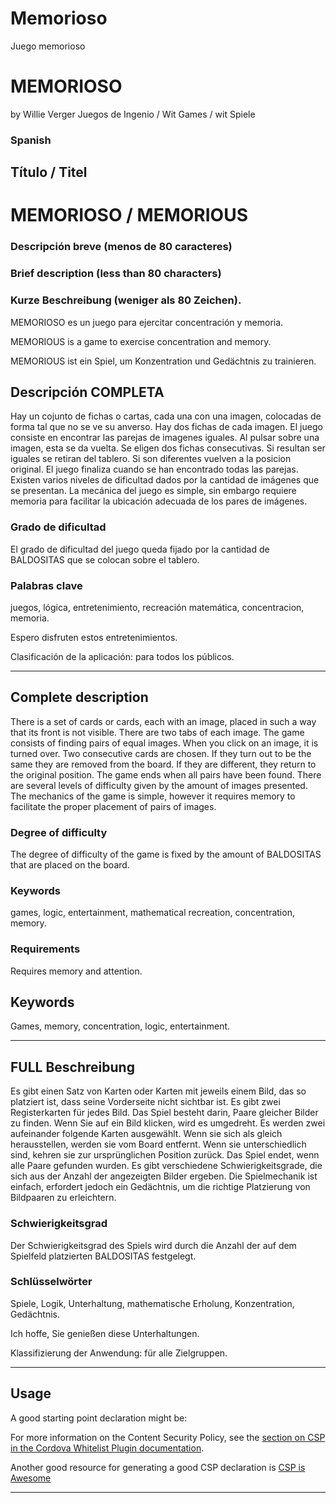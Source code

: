 # Memorioso
 Juego memorioso

# MEMORIOSO
by Willie Verger Juegos de Ingenio / Wit Games / wit Spiele


### Spanish

## Título / Titel
# MEMORIOSO / MEMORIOUS

### Descripción breve (menos de 80 caracteres)
### Brief description  (less than 80 characters)
### Kurze Beschreibung (weniger als 80 Zeichen).

MEMORIOSO es un juego para ejercitar concentración y memoria.

MEMORIOUS is a game to exercise concentration and memory.

MEMORIOUS ist ein Spiel, um Konzentration und Gedächtnis zu trainieren.


## Descripción COMPLETA
Hay un cojunto de fichas o cartas, cada una con una imagen, colocadas de forma tal que no se ve su anverso.
Hay dos fichas de cada imagen. El juego consiste en encontrar las parejas de imagenes iguales.
Al pulsar sobre una imagen, esta se da vuelta. Se eligen dos fichas consecutivas.
Si resultan ser iguales se retiran del tablero. Si son diferentes vuelven a la posicion original.
El juego finaliza cuando se han encontrado todas las parejas.
Existen varios niveles de dificultad dados por la cantidad de imágenes que se presentan.
La mecánica del juego es simple, sin embargo requiere memoria para facilitar la ubicación adecuada de los pares de imágenes.

### Grado de dificultad
El grado de dificultad del juego queda fijado por la cantidad de BALDOSITAS que se colocan sobre el tablero.

### Palabras clave
juegos, lógica, entretenimiento, recreación matemática, concentracion, memoria.

Espero disfruten estos entretenimientos.

Clasificación de la aplicación: para todos los públicos.

------------------------------------------------------------
## Complete description
There is a set of cards or cards, each with an image, placed in such a way that its front is not visible.
There are two tabs of each image. The game consists of finding pairs of equal images.
When you click on an image, it is turned over. Two consecutive cards are chosen.
If they turn out to be the same they are removed from the board. If they are different, they return to the original position.
The game ends when all pairs have been found.
There are several levels of difficulty given by the amount of images presented.
The mechanics of the game is simple, however it requires memory to facilitate the proper placement of pairs of images.

### Degree of difficulty
The degree of difficulty of the game is fixed by the amount of BALDOSITAS that are placed on the board.

### Keywords
games, logic, entertainment, mathematical recreation, concentration, memory.


### Requirements
Requires memory and attention.


## Keywords
Games, memory, concentration, logic, entertainment.

------------------------------------------------------------
## FULL Beschreibung
Es gibt einen Satz von Karten oder Karten mit jeweils einem Bild, das so platziert ist, dass seine Vorderseite nicht sichtbar ist.
Es gibt zwei Registerkarten für jedes Bild. Das Spiel besteht darin, Paare gleicher Bilder zu finden.
Wenn Sie auf ein Bild klicken, wird es umgedreht. Es werden zwei aufeinander folgende Karten ausgewählt.
Wenn sie sich als gleich herausstellen, werden sie vom Board entfernt. Wenn sie unterschiedlich sind, kehren sie zur ursprünglichen Position zurück.
Das Spiel endet, wenn alle Paare gefunden wurden.
Es gibt verschiedene Schwierigkeitsgrade, die sich aus der Anzahl der angezeigten Bilder ergeben.
Die Spielmechanik ist einfach, erfordert jedoch ein Gedächtnis, um die richtige Platzierung von Bildpaaren zu erleichtern.

### Schwierigkeitsgrad
Der Schwierigkeitsgrad des Spiels wird durch die Anzahl der auf dem Spielfeld platzierten BALDOSITAS festgelegt.

### Schlüsselwörter
Spiele, Logik, Unterhaltung, mathematische Erholung, Konzentration, Gedächtnis.


Ich hoffe, Sie genießen diese Unterhaltungen.

Klassifizierung der Anwendung: für alle Zielgruppen.

------------------------------------------------------------
## Usage

A good starting point declaration might be:

<meta http-equiv="Content-Security-Policy" content="default-src 'self' data: gap: 'unsafe-inline' https://ssl.gstatic.com; style-src 'self' 'unsafe-inline'; media-src *" />

For more information on the Content Security Policy, see the [section on CSP in the Cordova Whitelist Plugin documentation][cordova-plugin-whitelist-csp].

Another good resource for generating a good CSP declaration is [CSP is Awesome][csp-is-awesome]

[phonegap-cli-url]: http://github.com/phonegap/phonegap-cli
[cordova-app]: http://github.com/apache/cordova-app-hello-world
[bithound-img]: https://www.bithound.io/github/phonegap/phonegap-app-hello-world/badges/score.svg
[bithound-url]: https://www.bithound.io/github/phonegap/phonegap-app-hello-world
[config-xml]: https://github.com/phonegap/phonegap-template-hello-world/blob/master/config.xml
[index-html]: https://github.com/phonegap/phonegap-template-hello-world/blob/master/www/index.html
[cordova-whitelist-guide]: https://cordova.apache.org/docs/en/dev/guide/appdev/whitelist/index.html
[cordova-plugin-whitelist]: http://cordova.apache.org/docs/en/latest/reference/cordova-plugin-whitelist
[cordova-plugin-whitelist-csp]: http://cordova.apache.org/docs/en/latest/reference/cordova-plugin-whitelist#content-security-policy
[csp-is-awesome]: http://cspisawesome.com

------------------------------------------------------------

